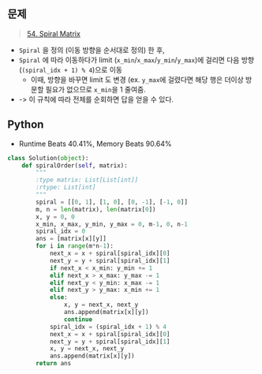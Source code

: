 ## 문제
> [54. Spiral Matrix](https://leetcode.com/problems/spiral-matrix/)

- `Spiral` 을 정의 (이동 방향을 순서대로 정의) 한 후,
- `Spiral` 에 따라 이동하다가 limit (`x_min`/`x_max`/`y_min`/`y_max`)에 걸리면 다음 방향(`(spiral_idx + 1) % 4`)으로 이동
  - 이때, 방향을 바꾸면 limit 도 변경 (ex. `y_max`에 걸렸다면 해당 행은 더이상 방문할 필요가 없으므로 `x_min`을 1 줄여줌.
- -> 이 규칙에 따라 전체를 순회하면 답을 얻을 수 있다.

## Python
- Runtime Beats 40.41%, Memory Beats 90.64%
```python
class Solution(object):
    def spiralOrder(self, matrix):
        """
        :type matrix: List[List[int]]
        :rtype: List[int]
        """
        spiral = [[0, 1], [1, 0], [0, -1], [-1, 0]]
        m, n = len(matrix), len(matrix[0])
        x, y = 0, 0
        x_min, x_max, y_min, y_max = 0, m-1, 0, n-1
        spiral_idx = 0
        ans = [matrix[x][y]]
        for i in range(m*n-1):
            next_x = x + spiral[spiral_idx][0]
            next_y = y + spiral[spiral_idx][1]
            if next_x < x_min: y_min += 1
            elif next_x > x_max: y_max -= 1
            elif next_y < y_min: x_max -= 1
            elif next_y > y_max: x_min += 1
            else:
                x, y = next_x, next_y
                ans.append(matrix[x][y])
                continue
            spiral_idx = (spiral_idx + 1) % 4
            next_x = x + spiral[spiral_idx][0]
            next_y = y + spiral[spiral_idx][1]
            x, y = next_x, next_y
            ans.append(matrix[x][y])
        return ans
```